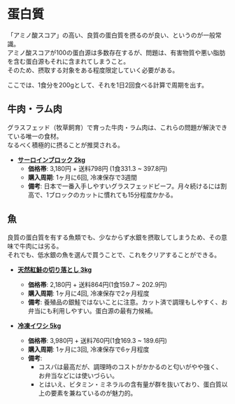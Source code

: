 蛋白質
====

「アミノ酸スコア」の高い、良質の蛋白質を摂るのが良い、というのが一般常識。  
アミノ酸スコアが100の蛋白源は多数存在するが、問題は、有害物質や悪い脂肪を含む蛋白源もそれに含まれてしまうこと。  
そのため、摂取する対象をある程度限定していく必要がある。

ここでは、1食分を200gとして、それを1日2回食べる計算で周期を出す。

牛肉・ラム肉
----------

グラスフェッド（牧草飼育）で育った牛肉・ラム肉は、これらの問題が解決できている唯一の食材。  
なるべく積極的に摂ることが推奨される。

- [**サーロインブロック 2kg**](http://store.shopping.yahoo.co.jp/themeatguy/b100.html)
  - **価格帯**: 3,180円 + 送料798円 (1食331.3 ~ 397.8円)
  - **購入周期**: 1ヶ月に6回, 冷凍保存で3週間
  - **備考**: 日本で一番入手しやすいグラスフェッドビーフ。月々続けるには割高で、1ブロックのカットに慣れても15分程度かかる。

魚
---

良質の蛋白質を有する魚類でも、少なからず水銀を摂取してしまうため、その意味で牛肉には劣る。  
それでも、低水銀の魚を選んで買うことで、これをクリアすることができる。

- [**天然紅鮭の切り落とし 3kg**](http://store.shopping.yahoo.co.jp/sakudaya/1110001859-3p.html)
  - **価格帯**: 2,180円 + 送料864円(1食159.7 ~ 202.9円)
  - **購入周期**: 1ヶ月に4回, 冷凍保存で2ヶ月程度
  - **備考**: 養殖品の銀鮭ではないことに注意。カット済で調理もしやすく、お弁当にも利用しやすい。蛋白源の最有力候補。


- [**冷凍イワシ 5kg**](http://store.shopping.yahoo.co.jp/tokusanya/kn0153.html)
  - **価格帯**: 3,980円 + 送料760円(1食169.3 ~ 189.6円)
  - **購入周期**: 1ヶ月に3回, 冷凍保存で6ヶ月程度
  - **備考**:
    - コスパは最高だが、調理時のコストがかかるのと匂いがやや強く、お弁当などには使いづらい。
    - とはいえ、ビタミン・ミネラルの含有量が群を抜いており、蛋白質以上の要素を兼ねているのが魅力的。
